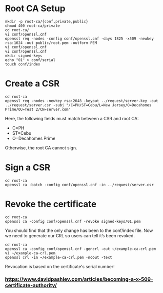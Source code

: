# Root CA Setup
```
mkdir -p root-ca/{conf,private,public}
chmod 400 root-ca/private
cd root-ca/
vi conf/openssl.cnf
openssl req -nodes -config conf/openssl.cnf -days 1825 -x509 -newkey rsa:1024 -out public/root.pem -outform PEM
vi conf/openssl.cnf 
vi conf/openssl.cnf 
mkdir signed-keys
echo "01" > conf/serial
touch conf/index
```

# Create a CSR
```
cd root-ca
openssl req -nodes -newkey rsa:2048 -keyout ../request/server.key -out ../request/server.csr -subj "/C=PH/ST=Cebu/L=New Jersey/O=Decahomes Prime/OU=Test 2/CN=server.com"
```

Here, the following fields must match between a CSR and root CA:
- C=PH
- ST=Cebu
- O=Decahomes Prime

Otherwise, the root CA cannot sign.

# Sign a CSR
```
cd root-ca
openssl ca -batch -config conf/openssl.cnf -in ../request/server.csr 
```

# Revoke the certificate
```
cd root-ca
openssl ca -config conf/openssl.cnf -revoke signed-keys/01.pem
```

You should find that the only change has been to the conf/index file. Now we need to generate our CRL so users can tell it’s been revoked.

```
cd root-ca
openssl ca -config conf/openssl.cnf -gencrl -out ~/example-ca-crl.pem
vi ~/example-ca-crl.pem 
openssl crl -in ~/example-ca-crl.pem -noout -text
```

Revocation is based on the certificate's serial number!

### https://www.davidpashley.com/articles/becoming-a-x-509-certificate-authority/
